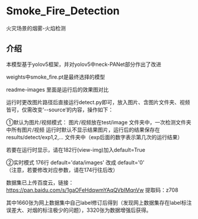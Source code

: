 # Smoke_Fire_Detection
火灾场景的烟雾-火焰检测

## 介绍

本模型基于yolov5框架，并对yolov5中neck-PANet部分作出了改进

weights中smoke_fire.pt是最终选择的模型

readme-images 里面是运行后的效果图对比

运行时更改图片路径后直接运行detect.py即可，放入图片、含图片文件夹、视频皆可，仅需改变‘--source’的内容，操作如下：

①默认为图片/视频模式：
图片/视频放在test/image 文件夹中，一次检测文件夹中所有图片/视频
运行时默认不显示结果图片，运行后的结果保存在results/detect/exp1,2,... 文件夹中（exp后面的数字表示第几次的运行结果）

若要在运行时显示，请在182行(view-img)加入default=True

②实时模式
176行  default='data/images'  改成  default='0'  
（注意，若要修改对应参数，请在174行往后改）

数据集已上传百度云，链接：https://pan.baidu.com/s/1gaOFeHdqwmYAqQVbIMqnVw 
提取码：z708 

其中1660张为网上数据集中自己label修订后得到（发现网上数据集存在label标注误差大、对烟的标注极少的问题），3320张为数据增强后获得。
